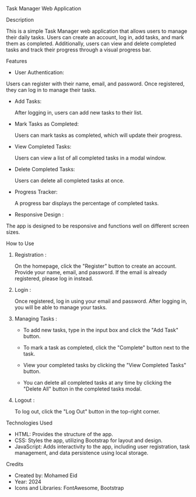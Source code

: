 Task Manager Web Application

Description

This is a simple Task Manager web application that allows users to manage their daily tasks. Users can create an account, log in, add tasks, and mark them as completed. Additionally, users can view and delete completed tasks and track their progress through a visual progress bar.

Features

- User Authentication: 

 Users can register with their name, email, and password. Once registered, they can log in to manage their tasks.

- Add Tasks: 
 
  After logging in, users can add new tasks to their list.

- Mark Tasks as Completed:

  Users can mark tasks as completed, which will update their progress.

- View Completed Tasks: 

  Users can view a list of all completed tasks in a modal window.

- Delete Completed Tasks:  

  Users can delete all completed tasks at once.

- Progress Tracker:  

  A progress bar displays the percentage of completed tasks.

- Responsive Design :

The app is designed to be responsive and functions well on different screen sizes.

How to Use

1. Registration :

   On the homepage, click the "Register" button to create an account. Provide your name, email, and password. If the email is already registered, please log in instead.

2. Login : 

   Once registered, log in using your email and password. After logging in, you will be able to manage your tasks.

3. Managing Tasks : 

   - To add new tasks, type in the input box and click the "Add Task" button.  

   - To mark a task as completed, click the "Complete" button next to the task.  

   - View your completed tasks by clicking the "View Completed Tasks" button.  

   - You can delete all completed tasks at any time by clicking the "Delete All" button in the completed tasks modal.

4. Logout :  

   To log out, click the "Log Out" button in the top-right corner.

Technologies Used

- HTML: Provides the structure of the app.  
- CSS: Styles the app, utilizing Bootstrap for layout and design.  
- JavaScript: Adds interactivity to the app, including user registration, task management, and data persistence using local storage.

Credits

-  Created by: Mohamed Eid  
-  Year: 2024  
-  Icons and Libraries: FontAwesome, Bootstrap
